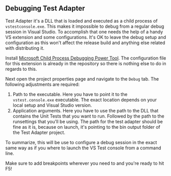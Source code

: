 ## Debugging Test Adapter

Test Adapter it's a DLL that is loaded and executed as a child process of `vstestconsole.exe`. This makes it impossible to debug from a regular debug session in Visual Studio.
To accomplish that one needs the help of a handy VS extension and some configurations. 
It's OK to leave the debug setup and configuration as this won't affect the release build and anything else related with distributing it.

Install [Microsoft Child Process Debugging Power Tool](https://marketplace.visualstudio.com/items?itemName=vsdbgplat.MicrosoftChildProcessDebuggingPowerTool).
The configuration file for this extension is already in the repository so there is nothing else to do in regards to this.

Next open the project properties page and navigate to the `Debug` tab. 
The following adjustments are required:

1. Path to the executable. Here you have to point it to the `vstest.console.exe` executable. The exact location depends on your local setup and Visual Studio version.
1. Application arguments. Here you have to use the path to the DLL that contains the Unit Tests that you want to run. Followed by the path to the runsettings that you'll be using. The path for the test adapter should be fine as it is, because on launch, it's pointing to the bin output folder of the Test Adapter project.

To summarize, this will be use to configure a debug session in the exact same way as if you where to launch the VS Test console from a command line.

Make sure to add breakpoints wherever you need to and you're ready to hit F5!
